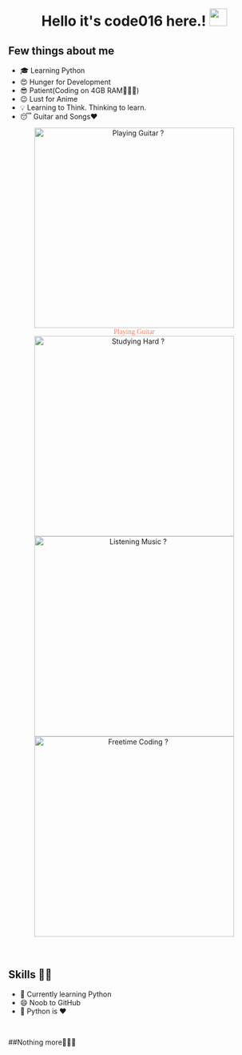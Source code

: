 <h1 align="center">Hello it's code016 here.! <img src="https://github.com/itscode016/itscode016/blob/main/gifs/Hi.gif" width="35px"></h1>
<p align="center">
</p>

<div align="center">

</div>


## Few things about me
- 🎓 Learning Python
- 😍️ Hunger for Development
- 😎 Patient(Coding on 4GB RAM🤷🏻‍♂️)
- 😉 Lust for Anime
- 💡 Learning to Think. Thinking to learn.
- 😴 Guitar and Songs❤️


<div align="center">
<img width="400px" src="https://github.com/itscode016/itscode016/blob/main/gifs/guitar.gif" alt="Playing Guitar ?">
<br>
<font face="Brush Script MT" color="#FF7A59"> Playing Guitar </font>
<br>
<img width="400px" src="https://github.com/itscode016/itscode016/blob/main/gifs/study.gif" alt="Studying Hard ?">
<br>
<img width="400px" src="https://github.com/itscode016/itscode016/blob/main/gifs/music.gif" alt="Listening Music ?">
<br>
<img width="400px" src="https://github.com/itscode016/itscode016/blob/main/gifs/laptop.gif" alt="Freetime Coding ?">
<br>
<br><br>

</div>


## Skills 👨‍💻

- 🌱 Currently learning Python
- 😄 Noob to GitHub
- 🥰 Python is ❤️

</br>

##Nothing more🤦🏻‍♂️
